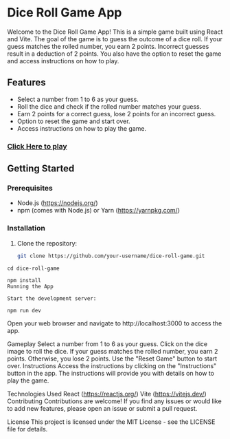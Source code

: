 # Dice Roll Game App

Welcome to the Dice Roll Game App! This is a simple game built using React and Vite. The goal of the game is to guess the outcome of a dice roll. If your guess matches the rolled number, you earn 2 points. Incorrect guesses result in a deduction of 2 points. You also have the option to reset the game and access instructions on how to play.

## Features

- Select a number from 1 to 6 as your guess.
- Roll the dice and check if the rolled number matches your guess.
- Earn 2 points for a correct guess, lose 2 points for an incorrect guess.
- Option to reset the game and start over.
- Access instructions on how to play the game.

 ### [Click Here to play](https://shubhamkolape.github.io/Dice_Game/)

## Getting Started

### Prerequisites

- Node.js (https://nodejs.org/)
- npm (comes with Node.js) or Yarn (https://yarnpkg.com/)

### Installation

1. Clone the repository:

   ```bash
   git clone https://github.com/your-username/dice-roll-game.git
```
cd dice-roll-game

npm install
Running the App

Start the development server:

npm run dev
```


Open your web browser and navigate to http://localhost:3000 to access the app.

Gameplay
Select a number from 1 to 6 as your guess.
Click on the dice image to roll the dice.
If your guess matches the rolled number, you earn 2 points. Otherwise, you lose 2 points.
Use the "Reset Game" button to start over.
Instructions
Access the instructions by clicking on the "Instructions" button in the app. The instructions will provide you with details on how to play the game.

Technologies Used
React (https://reactjs.org/)
Vite (https://vitejs.dev/)
Contributing
Contributions are welcome! If you find any issues or would like to add new features, please open an issue or submit a pull request.

License
This project is licensed under the MIT License - see the LICENSE file for details.
